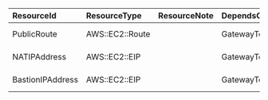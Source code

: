 | ResourceId       | ResourceType    | ResourceNote   | DependsOn         | Filename             |
|:-----------------|:----------------|:---------------|:------------------|:---------------------|
| PublicRoute      | AWS::EC2::Route |                | GatewayToInternet | sample-template.json |
| NATIPAddress     | AWS::EC2::EIP   |                | GatewayToInternet | sample-template.json |
| BastionIPAddress | AWS::EC2::EIP   |                | GatewayToInternet | sample-template.json |